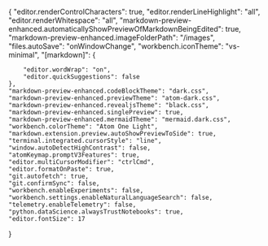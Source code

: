 {
    "editor.renderControlCharacters": true,
    "editor.renderLineHighlight": "all",
    "editor.renderWhitespace": "all",
    "markdown-preview-enhanced.automaticallyShowPreviewOfMarkdownBeingEdited": true,
    "markdown-preview-enhanced.imageFolderPath": "/images",
    "files.autoSave": "onWindowChange",
    "workbench.iconTheme": "vs-minimal",
    "[markdown]": {

        "editor.wordWrap": "on",
        "editor.quickSuggestions": false
    },
    "markdown-preview-enhanced.codeBlockTheme": "dark.css",
    "markdown-preview-enhanced.previewTheme": "atom-dark.css",
    "markdown-preview-enhanced.revealjsTheme": "black.css",
    "markdown-preview-enhanced.singlePreview": true,
    "markdown-preview-enhanced.mermaidTheme": "mermaid.dark.css",
    "workbench.colorTheme": "Atom One Light",
    "markdown.extension.preview.autoShowPreviewToSide": true,
    "terminal.integrated.cursorStyle": "line",
    "window.autoDetectHighContrast": false,
    "atomKeymap.promptV3Features": true,
    "editor.multiCursorModifier": "ctrlCmd",
    "editor.formatOnPaste": true,
    "git.autofetch": true,
    "git.confirmSync": false,
    "workbench.enableExperiments": false,
    "workbench.settings.enableNaturalLanguageSearch": false,
    "telemetry.enableTelemetry": false,
    "python.dataScience.alwaysTrustNotebooks": true,
    "editor.fontSize": 17
}